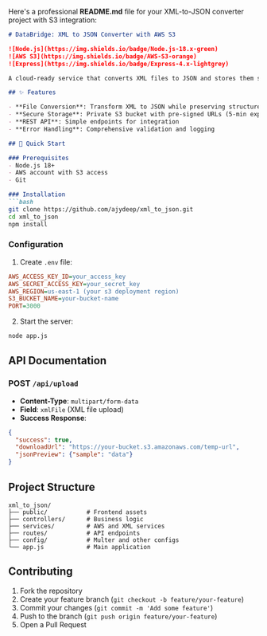 Here's a professional **README.md** file for your XML-to-JSON converter project with S3 integration:

```markdown
# DataBridge: XML to JSON Converter with AWS S3

![Node.js](https://img.shields.io/badge/Node.js-18.x-green)
![AWS S3](https://img.shields.io/badge/AWS-S3-orange)
![Express](https://img.shields.io/badge/Express-4.x-lightgrey)

A cloud-ready service that converts XML files to JSON and stores them securely in AWS S3 with temporary access URLs.

## ✨ Features

- **File Conversion**: Transform XML to JSON while preserving structure
- **Secure Storage**: Private S3 bucket with pre-signed URLs (5-min expiry)
- **REST API**: Simple endpoints for integration
- **Error Handling**: Comprehensive validation and logging

## 🚀 Quick Start

### Prerequisites
- Node.js 18+
- AWS account with S3 access
- Git

### Installation
```bash
git clone https://github.com/ajydeep/xml_to_json.git
cd xml_to_json
npm install
```

### Configuration
1. Create `.env` file:
```ini
AWS_ACCESS_KEY_ID=your_access_key
AWS_SECRET_ACCESS_KEY=your_secret_key
AWS_REGION=us-east-1 (your s3 deployment region)
S3_BUCKET_NAME=your-bucket-name
PORT=3000
```

2. Start the server:
```bash
node app.js
```

##  API Documentation

### POST `/api/upload`
- **Content-Type**: `multipart/form-data`
- **Field**: `xmlFile` (XML file upload)
- **Success Response**:
```json
{
  "success": true,
  "downloadUrl": "https://your-bucket.s3.amazonaws.com/temp-url",
  "jsonPreview": {"sample": "data"}
}
```

##  Project Structure
```
xml_to_json/
├── public/           # Frontend assets
├── controllers/      # Business logic
├── services/         # AWS and XML services
├── routes/           # API endpoints
├── config/           # Multer and other configs
└── app.js            # Main application
```



##  Contributing
1. Fork the repository
2. Create your feature branch (`git checkout -b feature/your-feature`)
3. Commit your changes (`git commit -m 'Add some feature'`)
4. Push to the branch (`git push origin feature/your-feature`)
5. Open a Pull Request


